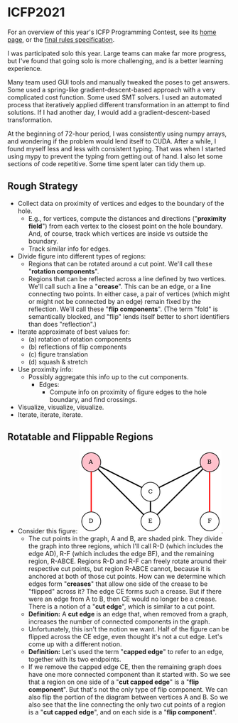 # ICFP2021
For an overview of this year's ICFP Programming Contest, see its [home page](https://icfpcontest2021.github.io/), or the [final rules specification](https://icfpcontest2021.github.io/spec-v2.0.pdf).

I was participated solo this year. Large teams can make far more progress, but I've found that going solo is more challenging, and is a better learning experience.

Many team used GUI tools and manually tweaked the poses to get answers. Some used a spring-like gradient-descent-based approach with a very complicated cost function. Some used SMT solvers. I used an automated process that iteratively applied different transformation in an attempt to find solutions. If I had another day, I would add a gradient-descent-based transformation.

At the beginning of 72-hour period, I was consistently using numpy arrays, and wondering if the problem would lend itself to CUDA. After a while, I found myself less and less with consistent typing. That was when I started using mypy to prevent the typing from getting out of hand. I also let some sections of code repetitive. Some time spent later can tidy them up.

## Rough Strategy
* Collect data on proximity of vertices and edges to the boundary of the hole.
  * E.g., for vertices, compute the distances and directions ("**proximity field**") from each vertex to the closest point on the hole boundary. And, of course, track which vertices are inside vs outside the boundary.
  * Track similar info for edges.
* Divide figure into different types of regions:
  * Regions that can be rotated around a cut point. We'll call these "**rotation components**".
  * Regions that can be reflected across a line defined by two vertices. We'll call such a line a "**crease**". This can be an edge, or a line connecting two points. In either case, a pair of vertices (which might or might not be connected by an edge) remain fixed by the reflection. We'll call these "**flip components**". (The term "fold" is semantically blocked, and "flip" lends itself better to short identifiers than does "reflection".)
* Iterate approximate of best values for:
  * (a) rotation of rotation components
  * (b) reflections of flip components
  * (c) figure translation
  * (d) squash & stretch
* Use proximity info:
  * Possibly aggregate this info up to the cut components.
    * Edges: 
      * Compute info on proximity of figure edges to the hole boundary, and find crossings.
* Visualize, visualize, visualize.
* Iterate, iterate, iterate.

## Rotatable and Flippable Regions
* Consider this figure: ![diagram of a labeled graph](images/pose_diagram.png).
  * The cut points in the graph, A and B, are shaded pink. They divide the graph into three regions, which I'll call R-D (which includes the edge AD), R-F (which includes the edge BF), and the remaining region, R-ABCE. Regions R-D and R-F can freely rotate around their respective cut points, but region R-ABCE cannot, because it is anchored at both of those cut points.
  How can we determine which edges form "**creases**" that allow one side of the crease to be "flipped" across it?
  The edge CE forms such a crease. But if there were an edge from A to B, then CE would no longer be a crease.
  There is a notion of a "**cut edge**", which is similar to a cut point.
  * **Definition:** A **cut edge** is an edge that, when removed from a graph, increases the number of connected components in the graph.
  * Unfortunately, this isn't the notion we want.
  Half of the figure can be flipped across the CE edge, even thought it's not a cut edge.
  Let's come up with a different notion.
  * **Definition:** Let's used the term "**capped edge**" to refer to an edge, together with its two endpoints.
  * If we remove the capped edge CE, then the remaining graph does have one more connected component than it started with.
  So we see that a region on one side of a "**cut capped edge**" is a "**flip component**".
  But that's not the only type of flip component. We can also flip the portion of the diagram between vertices A and B. So we also see that the line connecting the only two cut points of a region is a "**cut capped edge**", and on each side is a "**flip component**".
